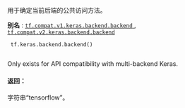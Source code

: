 用于确定当前后端的公共访问方法。

**别名** : [ `tf.compat.v1.keras.backend.backend` ](/api_docs/python/tf/keras/backend/backend), [ `tf.compat.v2.keras.backend.backend` ](/api_docs/python/tf/keras/backend/backend)

```
 tf.keras.backend.backend()
 
```

Only exists for API compatibility with multi-backend Keras.

#### 返回：
字符串“tensorflow”。

